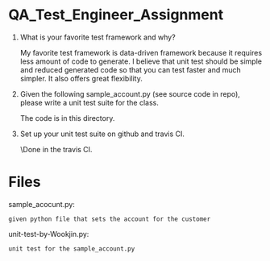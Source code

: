 # QA_Test_Engineer_Assignment

1. What is your favorite test framework and why?

    My favorite test framework is data-driven framework because it requires less amount of code to generate. I believe that
    unit test should be simple and reduced generated code so that you can test faster and much simpler. It also offers great
    flexibility.

2. Given the following sample_account.py (see source code in repo), please write a unit test suite for the class.

    The code is in this directory.

3. Set up your unit test suite on github and travis CI.

    \\Done in the travis CI.


# Files

sample_acocunt.py: 

    given python file that sets the account for the customer

unit-test-by-Wookjin.py: 

    unit test for the sample_account.py
